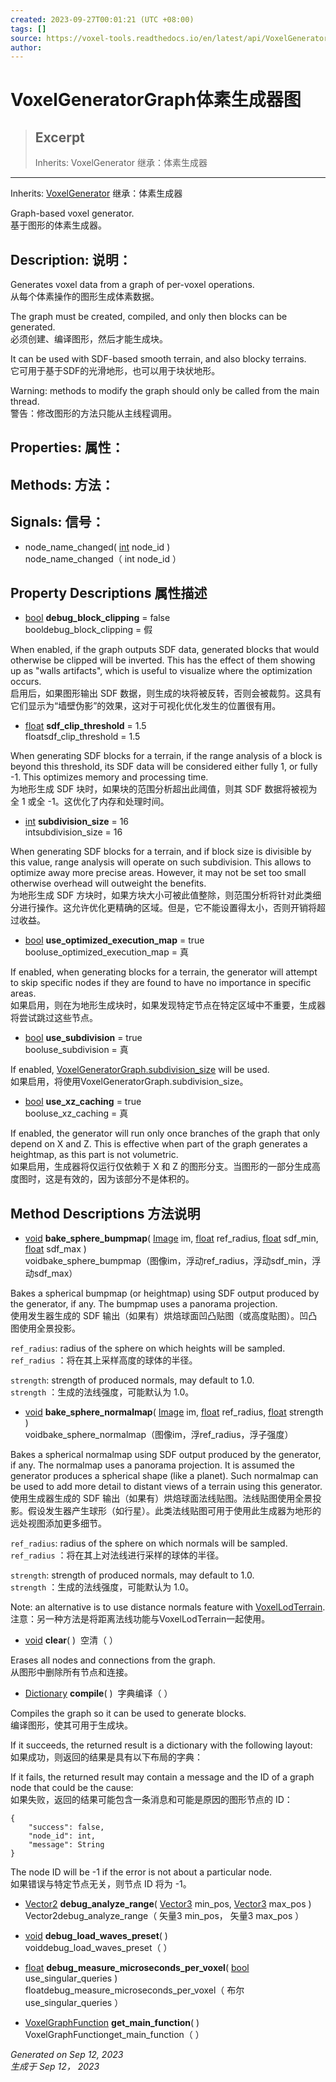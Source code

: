 ```yaml
---
created: 2023-09-27T00:01:21 (UTC +08:00)
tags: []
source: https://voxel-tools.readthedocs.io/en/latest/api/VoxelGeneratorGraph/
author: 
---
```


# VoxelGeneratorGraph体素生成器图

> ## Excerpt
> Inherits: VoxelGenerator 继承：体素生成器

---
Inherits: [VoxelGenerator](https://voxel-tools.readthedocs.io/en/latest/api/VoxelGenerator/) 继承：体素生成器

Graph-based voxel generator.  
基于图形的体素生成器。

## Description: 说明：

Generates voxel data from a graph of per-voxel operations.  
从每个体素操作的图形生成体素数据。

The graph must be created, compiled, and only then blocks can be generated.  
必须创建、编译图形，然后才能生成块。

It can be used with SDF-based smooth terrain, and also blocky terrains.  
它可用于基于SDF的光滑地形，也可以用于块状地形。

Warning: methods to modify the graph should only be called from the main thread.  
警告：修改图形的方法只能从主线程调用。

## Properties: 属性：

## Methods: 方法：

## Signals: 信号：

-   node\_name\_changed( [int](https://docs.godotengine.org/en/stable/classes/class_int.html) node\_id )  
    node\_name\_changed（ int node\_id ）

## Property Descriptions 属性描述

-   [bool](https://docs.godotengine.org/en/stable/classes/class_bool.html) **debug\_block\_clipping** = false  
    booldebug\_block\_clipping = 假

When enabled, if the graph outputs SDF data, generated blocks that would otherwise be clipped will be inverted. This has the effect of them showing up as "walls artifacts", which is useful to visualize where the optimization occurs.  
启用后，如果图形输出 SDF 数据，则生成的块将被反转，否则会被裁剪。这具有它们显示为“墙壁伪影”的效果，这对于可视化优化发生的位置很有用。

-   [float](https://docs.godotengine.org/en/stable/classes/class_float.html) **sdf\_clip\_threshold** = 1.5  
    floatsdf\_clip\_threshold = 1.5

When generating SDF blocks for a terrain, if the range analysis of a block is beyond this threshold, its SDF data will be considered either fully 1, or fully -1. This optimizes memory and processing time.  
为地形生成 SDF 块时，如果块的范围分析超出此阈值，则其 SDF 数据将被视为全 1 或全 -1。这优化了内存和处理时间。

-   [int](https://docs.godotengine.org/en/stable/classes/class_int.html) **subdivision\_size** = 16  
    intsubdivision\_size = 16

When generating SDF blocks for a terrain, and if block size is divisible by this value, range analysis will operate on such subdivision. This allows to optimize away more precise areas. However, it may not be set too small otherwise overhead will outweight the benefits.  
为地形生成 SDF 方块时，如果方块大小可被此值整除，则范围分析将针对此类细分进行操作。这允许优化更精确的区域。但是，它不能设置得太小，否则开销将超过收益。

-   [bool](https://docs.godotengine.org/en/stable/classes/class_bool.html) **use\_optimized\_execution\_map** = true  
    booluse\_optimized\_execution\_map = 真

If enabled, when generating blocks for a terrain, the generator will attempt to skip specific nodes if they are found to have no importance in specific areas.  
如果启用，则在为地形生成块时，如果发现特定节点在特定区域中不重要，生成器将尝试跳过这些节点。

-   [bool](https://docs.godotengine.org/en/stable/classes/class_bool.html) **use\_subdivision** = true  
    booluse\_subdivision = 真

If enabled, [VoxelGeneratorGraph.subdivision\_size](https://voxel-tools.readthedocs.io/en/latest/api/VoxelGeneratorGraph/#i_subdivision_size) will be used.  
如果启用，将使用VoxelGeneratorGraph.subdivision\_size。

-   [bool](https://docs.godotengine.org/en/stable/classes/class_bool.html) **use\_xz\_caching** = true  
    booluse\_xz\_caching = 真

If enabled, the generator will run only once branches of the graph that only depend on X and Z. This is effective when part of the graph generates a heightmap, as this part is not volumetric.  
如果启用，生成器将仅运行仅依赖于 X 和 Z 的图形分支。当图形的一部分生成高度图时，这是有效的，因为该部分不是体积的。

## Method Descriptions 方法说明

-   [void](https://voxel-tools.readthedocs.io/en/latest/api/VoxelGeneratorGraph/#) **bake\_sphere\_bumpmap**( [Image](https://docs.godotengine.org/en/stable/classes/class_image.html) im, [float](https://docs.godotengine.org/en/stable/classes/class_float.html) ref\_radius, [float](https://docs.godotengine.org/en/stable/classes/class_float.html) sdf\_min, [float](https://docs.godotengine.org/en/stable/classes/class_float.html) sdf\_max )  
    voidbake\_sphere\_bumpmap（图像im，浮动ref\_radius，浮动sdf\_min，浮动sdf\_max）

Bakes a spherical bumpmap (or heightmap) using SDF output produced by the generator, if any. The bumpmap uses a panorama projection.  
使用发生器生成的 SDF 输出（如果有）烘焙球面凹凸贴图（或高度贴图）。凹凸图使用全景投影。

`ref_radius`: radius of the sphere on which heights will be sampled.  
`ref_radius` ：将在其上采样高度的球体的半径。

`strength`: strength of produced normals, may default to 1.0.  
`strength` ：生成的法线强度，可能默认为 1.0。

-   [void](https://voxel-tools.readthedocs.io/en/latest/api/VoxelGeneratorGraph/#) **bake\_sphere\_normalmap**( [Image](https://docs.godotengine.org/en/stable/classes/class_image.html) im, [float](https://docs.godotengine.org/en/stable/classes/class_float.html) ref\_radius, [float](https://docs.godotengine.org/en/stable/classes/class_float.html) strength )  
    voidbake\_sphere\_normalmap（图像im，浮ref\_radius，浮子强度）

Bakes a spherical normalmap using SDF output produced by the generator, if any. The normalmap uses a panorama projection. It is assumed the generator produces a spherical shape (like a planet). Such normalmap can be used to add more detail to distant views of a terrain using this generator.  
使用生成器生成的 SDF 输出（如果有）烘焙球面法线贴图。法线贴图使用全景投影。假设发生器产生球形（如行星）。此类法线贴图可用于使用此生成器为地形的远处视图添加更多细节。

`ref_radius`: radius of the sphere on which normals will be sampled.  
`ref_radius` ：将在其上对法线进行采样的球体的半径。

`strength`: strength of produced normals, may default to 1.0.  
`strength` ：生成的法线强度，可能默认为 1.0。

Note: an alternative is to use distance normals feature with [VoxelLodTerrain](https://voxel-tools.readthedocs.io/en/latest/api/VoxelLodTerrain/).  
注意：另一种方法是将距离法线功能与VoxelLodTerrain一起使用。

-   [void](https://voxel-tools.readthedocs.io/en/latest/api/VoxelGeneratorGraph/#) **clear**( )  空清（ ）

Erases all nodes and connections from the graph.  
从图形中删除所有节点和连接。

-   [Dictionary](https://docs.godotengine.org/en/stable/classes/class_dictionary.html) **compile**( )  字典编译（ ）

Compiles the graph so it can be used to generate blocks.  
编译图形，使其可用于生成块。

If it succeeds, the returned result is a dictionary with the following layout:  
如果成功，则返回的结果是具有以下布局的字典：

If it fails, the returned result may contain a message and the ID of a graph node that could be the cause:  
如果失败，返回的结果可能包含一条消息和可能是原因的图形节点的 ID：

```
{
    "success": false,
    "node_id": int,
    "message": String
}

```

The node ID will be -1 if the error is not about a particular node.  
如果错误与特定节点无关，则节点 ID 将为 -1。

-   [Vector2](https://docs.godotengine.org/en/stable/classes/class_vector2.html) **debug\_analyze\_range**( [Vector3](https://docs.godotengine.org/en/stable/classes/class_vector3.html) min\_pos, [Vector3](https://docs.godotengine.org/en/stable/classes/class_vector3.html) max\_pos )  
    Vector2debug\_analyze\_range（ 矢量3 min\_pos， 矢量3 max\_pos ）
    
-   [void](https://voxel-tools.readthedocs.io/en/latest/api/VoxelGeneratorGraph/#) **debug\_load\_waves\_preset**( )  
    voiddebug\_load\_waves\_preset（ ）
    
-   [float](https://docs.godotengine.org/en/stable/classes/class_float.html) **debug\_measure\_microseconds\_per\_voxel**( [bool](https://docs.godotengine.org/en/stable/classes/class_bool.html) use\_singular\_queries )  
    floatdebug\_measure\_microseconds\_per\_voxel（ 布尔 use\_singular\_queries ）
    
-   [VoxelGraphFunction](https://voxel-tools.readthedocs.io/en/latest/api/VoxelGraphFunction/) **get\_main\_function**( )  
    VoxelGraphFunctionget\_main\_function（ ）
    

_Generated on Sep 12, 2023  
生成于 Sep 12， 2023_
